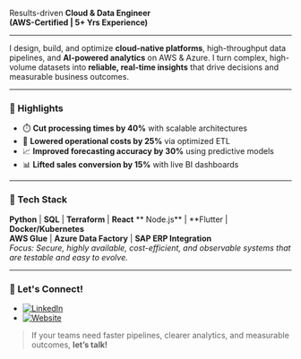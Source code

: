Results-driven **Cloud & Data Engineer** <br>
<span style="font-size:14px"> <b>(AWS-Certified | 5+ Yrs Experience)</b> </span>

---

I design, build, and optimize **cloud-native platforms**, high-throughput data pipelines, and **AI-powered analytics** on AWS & Azure. I turn complex, high-volume datasets into **reliable, real-time insights** that drive decisions and measurable business outcomes.

---

### 🚀 Highlights
- ⏱️ **Cut processing times by 40%** with scalable architectures
- 💸 **Lowered operational costs by 25%** via optimized ETL
- 📈 **Improved forecasting accuracy by 30%** using predictive models
- 📊 **Lifted sales conversion by 15%** with live BI dashboards

---

### 🧰 Tech Stack
**Python** | **SQL** | **Terraform** | **React** ** Node.js** |  **Flutter | **Docker/Kubernetes**<br>
**AWS Glue** | **Azure Data Factory** | **SAP ERP Integration**  
*Focus: Secure, highly available, cost-efficient, and observable systems that are testable and easy to evolve.*

---

### 🤝 Let's Connect!
- [![LinkedIn](https://img.shields.io/badge/LinkedIn-blue?logo=linkedin&logoColor=white)](https://www.linkedin.com/in/sunday-oyebiyi/)
- [![Website](https://img.shields.io/badge/Portfolio-oyebiyi.myloveboxes.com-ff69b4?logo=githubpages&logoColor=white)](https://oyebiyi.myloveboxes.com/)

> If your teams need faster pipelines, clearer analytics, and measurable outcomes, **let’s talk!**

